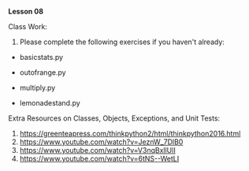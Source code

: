 **Lesson 08**

Class Work:

1. Please complete the following exercises if you haven't already:

- basicstats.py

- outofrange.py

- multiply.py

- lemonadestand.py

Extra Resources on Classes, Objects, Exceptions, and Unit Tests:

1. https://greenteapress.com/thinkpython2/html/thinkpython2016.html
2. https://www.youtube.com/watch?v=JeznW_7DlB0
3. https://www.youtube.com/watch?v=V3nqBxllUlI
4. https://www.youtube.com/watch?v=6tNS--WetLI
